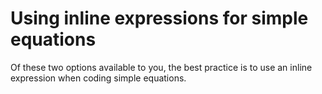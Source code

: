<!-- image -->

# Using inline expressions for simple equations

<!-- image -->

Of these two options available to you, the best practice is to
use an inline expression when coding simple equations.